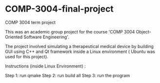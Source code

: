 # COMP-3004-final-project
COMP 3004 term project  

This was an academic group project for the course 'COMP 3004 Object-Oriented Software Engineering'. 

The project involved simulating a therapeutical medical device by building GUI using C++ and Qt framework inside a Linux environment ( Ubuntu was used for this project).

Instructions (inside Linux Environment) :

Step 1: run qmake
Step 2: run build all
Step 3: run the program
